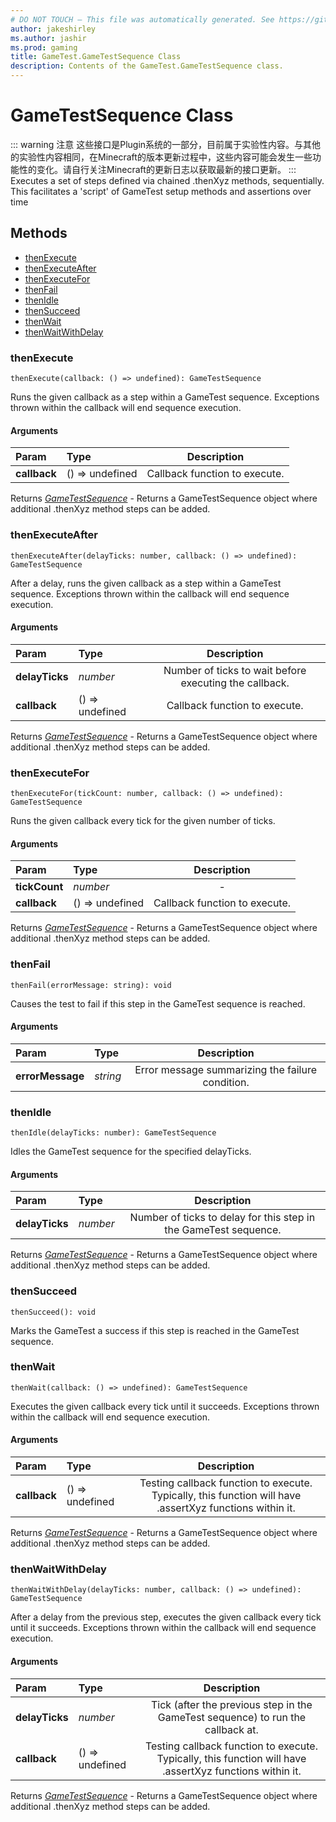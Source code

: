 ```yaml
---
# DO NOT TOUCH — This file was automatically generated. See https://github.com/Mojang/MinecraftScriptingApiDocsGenerator to modify descriptions, examples, etc.
author: jakeshirley
ms.author: jashir
ms.prod: gaming
title: GameTest.GameTestSequence Class
description: Contents of the GameTest.GameTestSequence class.
---
```

# GameTestSequence Class
::: warning 注意
这些接口是Plugin系统的一部分，目前属于实验性内容。与其他的实验性内容相同，在Minecraft的版本更新过程中，这些内容可能会发生一些功能性的变化。请自行关注Minecraft的更新日志以获取最新的接口更新。
:::
Executes a set of steps defined via chained .thenXyz methods, sequentially. This facilitates a 'script' of GameTest setup methods and assertions over time


## Methods
- [thenExecute](#thenexecute)
- [thenExecuteAfter](#thenexecuteafter)
- [thenExecuteFor](#thenexecutefor)
- [thenFail](#thenfail)
- [thenIdle](#thenidle)
- [thenSucceed](#thensucceed)
- [thenWait](#thenwait)
- [thenWaitWithDelay](#thenwaitwithdelay)
  
### **thenExecute**
`
thenExecute(callback: () => undefined): GameTestSequence
`

Runs the given callback as a step within a GameTest sequence. Exceptions thrown within the callback will end sequence execution.
#### Arguments
| Param | Type | Description |
| :--- | :--- | :---: |
| **callback** | () => undefined | Callback function to execute. |

Returns [*GameTestSequence*](GameTestSequence.md) - Returns a GameTestSequence object where additional .thenXyz method steps can be added.


### **thenExecuteAfter**
`
thenExecuteAfter(delayTicks: number, callback: () => undefined): GameTestSequence
`

After a delay, runs the given callback as a step within a GameTest sequence. Exceptions thrown within the callback will end sequence execution.
#### Arguments
| Param | Type | Description |
| :--- | :--- | :---: |
| **delayTicks** | *number* | Number of ticks to wait before executing the callback. |
| **callback** | () => undefined | Callback function to execute. |

Returns [*GameTestSequence*](GameTestSequence.md) - Returns a GameTestSequence object where additional .thenXyz method steps can be added.


### **thenExecuteFor**
`
thenExecuteFor(tickCount: number, callback: () => undefined): GameTestSequence
`

Runs the given callback every tick for the given number of ticks.
#### Arguments
| Param | Type | Description |
| :--- | :--- | :---: |
| **tickCount** | *number* | - |
| **callback** | () => undefined | Callback function to execute. |

Returns [*GameTestSequence*](GameTestSequence.md) - Returns a GameTestSequence object where additional .thenXyz method steps can be added.


### **thenFail**
`
thenFail(errorMessage: string): void
`

Causes the test to fail if this step in the GameTest sequence is reached.
#### Arguments
| Param | Type | Description |
| :--- | :--- | :---: |
| **errorMessage** | *string* | Error message summarizing the failure condition. |



### **thenIdle**
`
thenIdle(delayTicks: number): GameTestSequence
`

Idles the GameTest sequence for the specified delayTicks.
#### Arguments
| Param | Type | Description |
| :--- | :--- | :---: |
| **delayTicks** | *number* | Number of ticks to delay for this step in the GameTest sequence. |

Returns [*GameTestSequence*](GameTestSequence.md) - Returns a GameTestSequence object where additional .thenXyz method steps can be added.


### **thenSucceed**
`
thenSucceed(): void
`

Marks the GameTest a success if this step is reached in the GameTest sequence.



### **thenWait**
`
thenWait(callback: () => undefined): GameTestSequence
`

Executes the given callback every tick until it succeeds. Exceptions thrown within the callback will end sequence execution.
#### Arguments
| Param | Type | Description |
| :--- | :--- | :---: |
| **callback** | () => undefined | Testing callback function to execute. Typically, this function will have .assertXyz functions within it. |

Returns [*GameTestSequence*](GameTestSequence.md) - Returns a GameTestSequence object where additional .thenXyz method steps can be added.


### **thenWaitWithDelay**
`
thenWaitWithDelay(delayTicks: number, callback: () => undefined): GameTestSequence
`

After a delay from the previous step, executes the given callback every tick until it succeeds. Exceptions thrown within the callback will end sequence execution.
#### Arguments
| Param | Type | Description |
| :--- | :--- | :---: |
| **delayTicks** | *number* | Tick (after the previous step in the GameTest sequence) to run the callback at. |
| **callback** | () => undefined | Testing callback function to execute. Typically, this function will have .assertXyz functions within it. |

Returns [*GameTestSequence*](GameTestSequence.md) - Returns a GameTestSequence object where additional .thenXyz method steps can be added.


